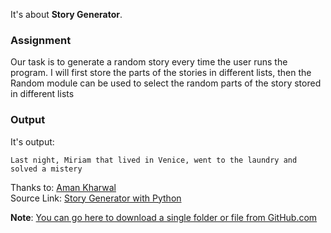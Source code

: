 It's about **Story Generator**.

### Assignment
Our task is to generate a random story every time the user runs the program. I will first store the parts of the stories in different lists, then the Random module can be used to select the random parts of the story stored in different lists

### Output
It's output:
```
Last night, Miriam that lived in Venice, went to the laundry and solved a mistery
```

Thanks to: [Aman Kharwal](https://thecleverprogrammer.com/about)  
Source Link:  [Story Generator with Python](https://thecleverprogrammer.com/2021/01/11/story-generator-with-python)

**Note**: [You can go here to download a single folder or file from GitHub.com](https://minhaskamal.github.io/DownGit/#/home)
